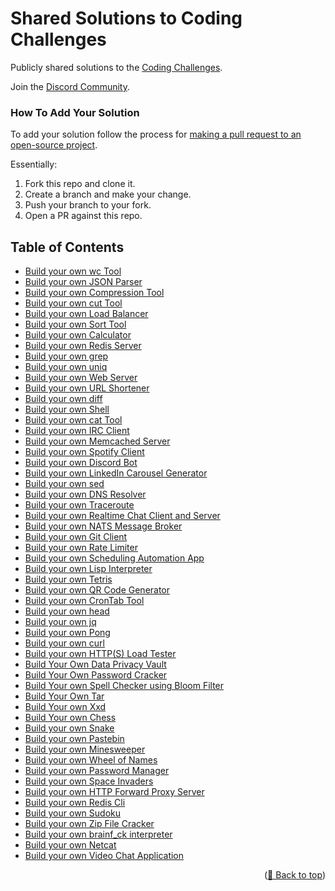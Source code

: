 <div id="top"></div>

# Shared Solutions to Coding Challenges

Publicly shared solutions to the [Coding Challenges](https://codingchallenges.fyi/).

Join the [Discord Community](https://discord.gg/zv4RKDcEKV).

### How To Add Your Solution
To add your solution follow the process for [making a pull request to an open-source project](https://github.com/gabrieldemarmiesse/getting_started_open_source).

Essentially:
1. Fork this repo and clone it.
2. Create a branch and make your change.
3. Push your branch to your fork.
4. Open a PR against this repo.

## Table of Contents

- [Build your own wc Tool](Solutions/challenge-wc.md)
- [Build your own JSON Parser](Solutions/challenge-json-parser.md)
- [Build your own Compression Tool](Solutions/challenge-huffman.md)
- [Build your own cut Tool](Solutions/challenge-cut.md)
- [Build your own Load Balancer](Solutions/challenge-load-balancer.md)
- [Build your own Sort Tool](Solutions/challenge-sort.md)
- [Build your own Calculator](Solutions/challenge-calculator.md)
- [Build your own Redis Server](Solutions/challenge-redis.md)
- [Build your own grep](Solutions/challenge-grep.md)
- [Build your own uniq](Solutions/challenge-uniq.md)
- [Build your own Web Server](Solutions/challenge-webserver.md)
- [Build your own URL Shortener](Solutions/challenge-url-shortener.md)
- [Build your own diff](Solutions/challenge-diff.md)
- [Build your own Shell](Solutions/challenge-shell.md)
- [Build your own cat Tool](Solutions/challenge-cat.md)
- [Build your own IRC Client](Solutions/challenge-irc.md)
- [Build your own Memcached Server](Solutions/challenge-memcached.md)
- [Build your own Spotify Client](Solutions/challenge-spotify.md)
- [Build your own Discord Bot](Solutions/challenge-discord.md)
- [Build your own LinkedIn Carousel Generator](Solutions/challenge-licg.md)
- [Build your own sed](Solutions/challenge-sed.md)
- [Build your own DNS Resolver](Solutions/challenge-dns-resolver.md)
- [Build your own Traceroute](Solutions/challenge-traceroute.md)
- [Build your own Realtime Chat Client and Server](Solutions/challenge-realtime-chat.md)
- [Build your own NATS Message Broker](Solutions/challenge-nats.md)
- [Build your own Git Client](Solutions/challenge-git.md)
- [Build your own Rate Limiter](Solutions/challenge-rate-limiter.md)
- [Build your own Scheduling Automation App](Solutions/challenge-scheduleing-automation.md)
- [Build your own Lisp Interpreter](Solutions/challenge-lisp.md)
- [Build your own Tetris](Solutions/challenge-tetris.md)
- [Build your own QR Code Generator](Solutions/challenge-qr-generator.md)
- [Build your own CronTab Tool](Solutions/challenge-crontab.md)
- [Build your own head](Solutions/challenge-head.md)
- [Build your own jq](Solutions/challenge-jq.md)
- [Build your own Pong](Solutions/challenge-pong.md)
- [Build your own curl](Solutions/challenge-curl.md)
- [Build your own HTTP(S) Load Tester](Solutions/challenge-load-tester.md)
- [Build Your Own Data Privacy Vault](Solutions/challenge-data-privacy-vault.md)
- [Build Your Own Password Cracker](Solutions/challenge-password-cracker.md)
- [Build Your own Spell Checker using Bloom Filter](Solutions/challenge-bloom-filter-spell-checker.md)
- [Build Your Own Tar](Solutions/challenge-tar.md)
- [Build Your own Xxd](Solutions/challenge-xxd.md)
- [Build Your own Chess](Solutions/challenge-chess.md)
- [Build your own Snake](Solutions/challenge-snake.md)
- [Build your own Pastebin](Solutions/challenge-pastebin.md)
- [Build your own Minesweeper](Solutions/challenge-minesweeper.md)
- [Build your own Wheel of Names](Solutions/challenge-wheel.md)
- [Build your own Password Manager](Solutions/challenge-password-manager.md)
- [Build your own Space Invaders](Solutions/challenge-space-invaders.md)
- [Build your own HTTP Forward Proxy Server](Solutions/challenge-forward-proxy.md)
- [Build your own Redis Cli](Solutions/challenge-redis-cli.md)
- [Build your own Sudoku](Solutions/challenge-sudoku.md)
- [Build your own Zip File Cracker](Solutions/challenge-zip-file-cracker.md)
- [Build your own brainf_ck interpreter](Solutions/challenge-brainf_ck.md)
- [Build your own Netcat](Solutions/challenge-netcat.md)
- [Build your own Video Chat Application](Solutions/challenge-video-chat.md)

<p align="right">(<a href="#top">🔼 Back to top</a>)</p>
